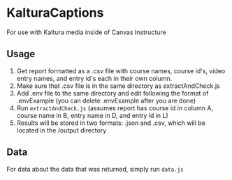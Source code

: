 # KalturaCaptions
For use with Kaltura media inside of Canvas Instructure

## Usage
1. Get report formatted as a .csv file with course names, course id's, video entry names, and entry id's each in their own column.
2. Make sure that .csv file is in the same directory as extractAndCheck.js
3. Add .env file to the same directory and edit following the format of .envExample (you can delete .envExample after you are done)
4. Run `extractAndCheck.js` (assumes report has course id in column A, course name in B, entry name in D, and entry id in L)
5. Results will be stored in two formats: .json and .csv, which will be located in the /output directory

## Data
For data about the data that was returned, simply run `data.js`

